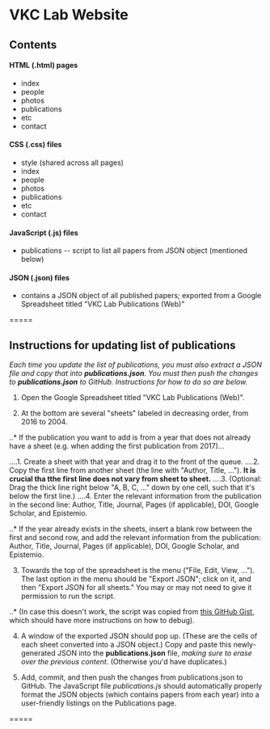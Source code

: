 # VKC Lab Website

## Contents

#### HTML (.html) pages

- index
- people
- photos
- publications
- etc
- contact

#### CSS (.css) files

- style (shared across all pages)
- index
- people
- photos
- publications
- etc
- contact

#### JavaScript (.js) files

- publications -- script to list all papers from JSON object (mentioned below)

#### JSON (.json) files

- contains a JSON object of all published papers; exported from a Google Spreadsheet titled "VKC Lab Publications (Web)"

=====

## Instructions for updating list of publications

_Each time you update the list of publications, you must also extract a JSON file and copy that into __publications.json__. You must then push the changes to __publications.json__ to GitHub. Instructions for how to do so are below._

1. Open the Google Spreadsheet titled "VKC Lab Publications (Web)".

2. At the bottom are several "sheets" labeled in decreasing order, from 2016 to 2004.

..* If the publication you want to add is from a year that does not already have a sheet (e.g. when adding the first publication from 2017)...

....1. Create a sheet with that year and drag it to the front of the queue.
....2. Copy the first line from another sheet (the line with "Author, Title, ..."). __It is crucial tha tthe first line does not vary from sheet to sheet.__
....3. (Optional: Drag the thick line right below "A, B, C, ..." down by one cell, such that it's below the first line.)
....4. Enter the relevant information from the publication in the second line: Author, Title, Journal, Pages (if applicable), DOI, Google Scholar, and Epistemio.

..* If the year already exists in the sheets, insert a blank row between the first and second row, and add the relevant information from the publication: Author, Title, Journal, Pages (if applicable), DOI, Google Scholar, and Epistemio.

3. Towards the top of the spreadsheet is the menu ("File, Edit, View, ..."). The last option in the menu should be "Export JSON"; click on it, and then "Export JSON for all sheets." You may or may not need to give it permission to run the script.

..* (In case this doesn't work, the script was copied from [this GitHub Gist](https://gist.github.com/pamelafox/1878143), which should have more instructions on how to debug).

4. A window of the exported JSON should pop up. (These are the cells of each sheet converted into a JSON object.) Copy and paste this newly-generated JSON into the __publications.json__ file, _making sure to erase over the previous content_. (Otherwise you'd have duplicates.)

5. Add, commit, and then push the changes from publications.json to GitHub. The JavaScript file _publications.js_ should automatically properly format the JSON objects (which contains papers from each year) into a user-friendly listings on the Publications page.

=====